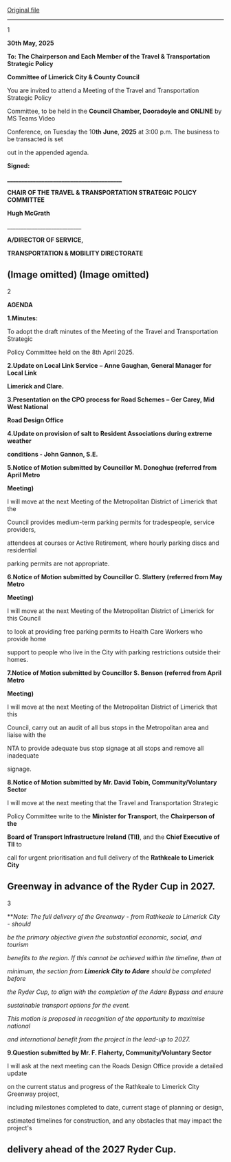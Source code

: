 [Original file](https://www.limerick.ie/sites/default/files/media/documents/2025-06/agenda-travel-transportation-spc-meeting-10.06.25.pdf)

---
1

**30th** **May, 2025**

**To: The Chairperson and Each Member of the Travel & Transportation Strategic Policy**

**Committee of Limerick City & County Council**

You are invited to attend a Meeting of the Travel and Transportation Strategic Policy

Committee, to be held in the **Council Chamber, Dooradoyle and ONLINE** by MS Teams Video

Conference, on Tuesday the 10**th** **June**, **2025** at 3:00 p.m. The business to be transacted is set

out in the appended agenda.

**Signed:**

**\_\_\_\_\_\_\_\_\_\_\_\_\_\_\_\_\_\_\_\_\_\_\_\_\_\_\_\_\_\_\_\_\_\_\_\_\_\_\_\_**

**CHAIR OF THE TRAVEL & TRANSPORTATION STRATEGIC POLICY COMMITTEE**

**Hugh McGrath**

\_\_\_\_\_\_\_\_\_\_\_\_\_\_\_\_\_\_\_\_\_\_\_\_\_\_\_

**A/DIRECTOR OF SERVICE,**

**TRANSPORTATION & MOBILITY DIRECTORATE**

(Image omitted)
(Image omitted)
---
2

**AGENDA**

**1.Minutes:**

To adopt the draft minutes of the Meeting of the Travel and Transportation Strategic

Policy Committee held on the 8th April 2025.

**2.Update on Local Link Service** **–** **Anne Gaughan, General Manager for Local Link**

**Limerick and Clare.**

**3.Presentation on the CPO process for Road Schemes** **–** **Ger Carey, Mid West National**

**Road Design Office**

**4.Update on provision of salt to Resident Associations during extreme weather**

**conditions - John Gannon, S.E.**

**5.Notice of Motion submitted by Councillor M. Donoghue (referred from April Metro**

**Meeting)**

I will move at the next Meeting of the Metropolitan District of Limerick that the

Council provides medium-term parking permits for tradespeople, service providers,

attendees at courses or Active Retirement, where hourly parking discs and residential

parking permits are not appropriate.

**6.Notice of Motion submitted by Councillor C. Slattery (referred from May Metro**

**Meeting)**

I will move at the next Meeting of the Metropolitan District of Limerick for this Council

to look at providing free parking permits to Health Care Workers who provide home

support to people who live in the City with parking restrictions outside their homes.

**7.Notice of Motion submitted by Councillor S. Benson (referred from April Metro**

**Meeting)**

I will move at the next Meeting of the Metropolitan District of Limerick that this

Council, carry out an audit of all bus stops in the Metropolitan area and liaise with the

NTA to provide adequate bus stop signage at all stops and remove all inadequate

signage.

**8.Notice of Motion submitted by Mr. David Tobin, Community/Voluntary Sector**

I will move at the next meeting that the Travel and Transportation Strategic

Policy Committee write to the **Minister for Transport**, the **Chairperson of the**

**Board of Transport Infrastructure Ireland (TII)**, and the **Chief Executive of TII** to

call for urgent prioritisation and full delivery of the **Rathkeale to Limerick City**

**Greenway** in advance of the **Ryder Cup in 2027**.
---
3

***Note: The full delivery of the Greenway - from Rathkeale to Limerick City - should*

*be the primary objective given the substantial economic, social, and tourism*

*benefits to the region. If this cannot be achieved within the timeline, then at*

*minimum, the section from* ***Limerick City to Adare*** *should be completed before*

*the Ryder Cup, to align with the completion of the Adare Bypass and ensure*

*sustainable transport options for the event.*

*This motion is proposed in recognition of the opportunity to maximise national*

*and international benefit from the project in the lead-up to 2027.*

**9.Question submitted by Mr. F. Flaherty, Community/Voluntary Sector**

I will ask at the next meeting can the Roads Design Office provide a detailed update

on the current status and progress of the Rathkeale to Limerick City Greenway project,

including milestones completed to date, current stage of planning or design,

estimated timelines for construction, and any obstacles that may impact the project's

delivery ahead of the 2027 Ryder Cup.
---
